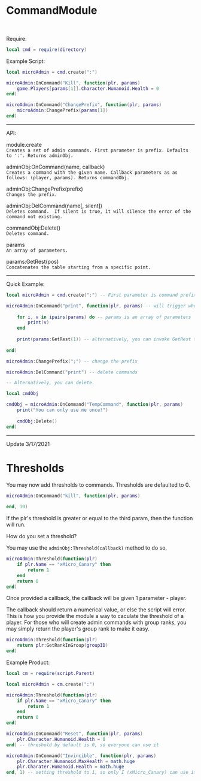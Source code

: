 # CommandModule
<br>

Require:
```lua
local cmd = require(directory)
```

Example Script:
```lua
local microAdmin = cmd.create(":")

microAdmin:OnCommand("Kill", function(plr, params)
    game.Players[params[1]].Character.Humanoid.Health = 0
end)

microAdmin:OnCommand("ChangePrefix", function(plr, params)
    microAdmin:ChangePrefix(params[1])
end)
```
***

API:

module.create  
`Creates a set of admin commands. First parameter is prefix. Defaults to ':'. Returns adminObj.`  

adminObj:OnCommand(name, callback)  
`Creates a command with the given name. Callback parameters as as follows: (player, params). Returns commandObj.`  

adminObj:ChangePrefix(prefix)  
`Changes the prefix.`  

adminObj:DelCommand(name[, silent])  
`Deletes command.  If silent is true, it will silence the error of the command not existing.`  

commandObj:Delete()  
`Deletes command.`  

params  
`An array of parameters.`  

params:GetRest(pos)  
`Concatenates the table starting from a specific point.`

***

Quick Example:
```lua
local microAdmin = cmd.create(":") -- First parameter is command prefix. Defaults to ':'.

microAdmin:OnCommand("print", function(plr, params) -- will trigger when "print" is called
    
    for i, v in ipairs(params) do -- params is an array of parameters
        print(v)
    end
    
    print(params:GetRest(1)) -- alternatively, you can invoke GetRest to concatenate the rest of the array starting from a specified point
    
end)

microAdmin:ChangePrefix(";") -- change the prefix

microAdmin:DelCommand("print") -- delete commands

-- Alternatively, you can delete.

local cmdObj

cmdObj = microAdmin:OnCommand("TempCommand", function(plr, params)
    print("You can only use me once!")
    
    cmdObj:Delete()
end)
```
***


Update 3/17/2021  

# Thresholds  

You may now add thresholds to commands. Thresholds are defaulted to 0.

```lua
microAdmin:OnCommand("kill", function(plr, params)
    
end, 10)
```

If the plr's threshold is greater or equal to the third param, then the function will run.  

How do you set a threshold?  

You may use the `adminObj:Threshold(callback)` method to do so.  

```lua
microAdmin:Threshold(function(plr)
    if plr.Name == "xMicro_Canary" then
        return 1
    end
    return 0
end)
```

Once provided a callback, the callback will be given 1 parameter - player.  

The callback should return a numerical value, or else the script will error. This is how you provide the module a way to caculate the threshold of a player. For those who will create admin commands with group ranks, you may simply return the player's group rank to make it easy.  

```lua
microAdmin:Threshold(function(plr)
    return plr:GetRankInGroup(groupID)
end)
```

Example Product:

```lua
local cm = require(script.Parent)

local microAdmin = cm.create(":")

microAdmin:Threshold(function(plr)
    if plr.Name == "xMicro_Canary" then
        return 1
    end
    return 0
end)

microAdmin:OnCommand("Reset", function(plr, params)
    plr.Character.Humanoid.Health = 0
end) -- threshold by default is 0, so everyone can use it

microAdmin:OnCommand("Invincible", function(plr, params)
    plr.Character.Humanoid.MaxHealth = math.huge
    plr.Charater.Humanoid.Health = math.huge
end, 1) -- setting threshold to 1, so only I (xMicro_Canary) can use it.
```
